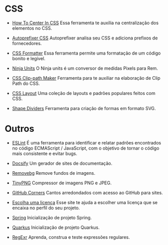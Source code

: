 <!------------------------------------------------------------------------------
  #FERRAMENTAS
------------------------------------------------------------------------------->

<!-- Seção do Sidebar voltada para as ferramentas de desenvolvimento-->

# CSS

- [How To Center In CSS](http://howtocenterincss.com/) Essa ferramenta te
  auxilia na centralização dos elementos no CSS.

- [Autoprefixer CSS](https://autoprefixer.github.io/) Autoprefixer  analisa seu
  CSS e adiciona prefixos de fornecedores.

- [CSS Formatter](https://www.cleancss.com/css-beautify/) Essa ferramenta
  permite uma formatação de um código bonito e legível.

- [Ninja Units](https://www.ninjaunits.com/converters/pixels/pixels-rem/) O
  Ninja units é um conversor de medidas Pixels para Rem.

- [CSS Clip-path Maker](https://bennettfeely.com/clippy/) Ferramenta para te
  auxiliar na elaboração de Clip Path do CSS.

- [CSS Layout](https://csslayout.io/) Uma coleção de layouts e padrões
	populares feitos com CSS.

- [Shape Dividers](https://www.shapedivider.app/) Ferramenta para criação de
  formas em formato SVG.

# Outros

- [ESLint](https://eslint.org/) É uma ferramenta para identificar e relatar
  padrões encontrados no código ECMAScript / JavaScript, com o objetivo de
  tornar o código mais consistente e evitar bugs.

- [Docsify](https://docsify.js.org/#/) Um gerador de sites de documentação.

- [Removebg](https://www.remove.bg/pt-br) Remove fundos de imagens.

- [TinyPNG](https://tinypng.com/) Compressor de imagens PNG e JPEG.

- [GitHub Corners](https://tholman.com/github-corners/) Cantos arredondados com
acesso ao GitHub para sites.

- [Escolha uma licença](http://escolhaumalicenca.com.br/) Esse site te ajuda a
escolher uma licença que se encaixa no perfil do seu projeto.

- [Spring](https://start.spring.io/) Inicialização de projeto Spring.

- [Quarkus](https://code.quarkus.io/) Inicialização de projeto Quarkus.

- [RegExr](https://regexr.com/) Aprenda, construa e teste expressões regulares.
